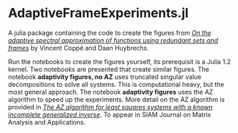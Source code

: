 # AdaptiveFrameExperiments.jl
A julia package containing the code to create the figures from <a href="https://arxiv.org/abs/2004.11317"><i>On the adaptive spectral approximation of functions using redundant sets and frames</i></a>
by Vincent Coppé and Daan Huybrechs.

Run the notebooks to create the figures yourself, its prerequisit is a Julia 1.2 kernel.
Two notebooks are presented that create similar figures. The notebook <strong>adaptivity figures, no AZ</strong> uses truncated singular value decompositions to solve all systems. This is computational heavy, but the most general approach. The notebook  <strong>adaptivity figures</strong> uses the AZ algorithm to speed up the experiments. More detail on the AZ algorithm is provided in <a href="https://arxiv.org/abs/1912.03648 "><i>The AZ algorithm for least squares systems with a known incomplete generalized inverse</i></a>. To appear in SIAM Journal on Matrix Analysis and Applications.
